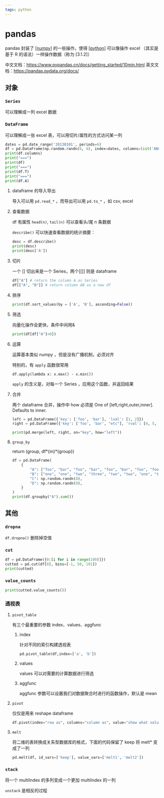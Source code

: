 ```yaml
---
tags: python
---
```


# pandas

pandas 封装了 [[numpy]] 的一些操作，使得 [[python]] 可以像操作 excel （其实是基于 R 的语法）一样操作数据（称为 [3.1.2]）

中文文档：<https://www.pypandas.cn/docs/getting_started/10min.html> 英文文档：<https://pandas.pydata.org/docs/>

## 对象

### `Series`

可以理解成一列 excel 数据

### `DataFrame`

可以理解成一张 excel 表，可以用切片/属性的方式访问某一列

```python
dates = pd.date_range('20130101', periods=6)
df = pd.DataFrame(np.random.randn(6, 4), index=dates, columns=list('ABCD'))
print(df.columns)
print("===")
print(df)
print("===")
print(df.T)
print("===")
print(df.A)
```

1. dataframe 的导入导出

   导入可以用 `pd.read_*` ，而导出可以用 `pd.to_*` ，如 csv, excel

2. 查看数据

   df 有属性 `head(n)`, `tail(n)` 可以查看头/尾 n 条数据

   `describe()` 可以快速查看数据的统计摘要：

   ```python
   desc = df.describe()
   print(desc)
   print(desc['A'])

   ```

3. 切片

   一个 [] 切出来是一个 Series，两个[[]] 则是 dataframe

   ```python
   df["A"] # return the column A as Series
   df[["A", "B"]] # return column AB as a new df
   ```

4. 排序

   ```python
   print(df.sort_values(by = ['A', 'B'], ascending=False))
   ```

5. 筛选

   向量化操作会更快，条件中间用&

   ```python
   print(df[df["A"]<0])
   ```

6. 运算

   运算基本类似 numpy ，但是没有广播机制，必须对齐

   特别的，有 `apply` 函数很常用

   `df.apply(lambda x: x.max() - x.min())`

   `apply` 的含义是，对每一个 Series ，应用这个函数，并返回结果

7. 合并

   两个 dataframe 合并，操作中 how 必须是 One of [left,right,outer,inner]. Defaults to inner.

   ```python
   left = pd.DataFrame({'key': ['foo', 'bar'], 'lval': [1, 2]})
   right = pd.DataFrame({'key': ['foo', 'bar', "etc"], 'rval': [4, 5, 6]})

   print(pd.merge(left, right, on="key", how="left"))
   ```

8. `group_by`

   return (group, df*{in}*{group})

   ```python
   df = pd.DataFrame(
       {
           "A": ["foo", "bar", "foo", "bar", "foo", "bar", "foo", "foo"],
           "B": ["one", "one", "two", "three", "two", "two", "one", "three"],
           "C": np.random.randn(8),
           "D": np.random.randn(8),
       }
   )
   print(df.groupby("A").sum())
   ```

## 其他

### `dropna`

`df.dropna()` 删除掉空值

### `cut`

```python
df = pd.DataFrame({0:[i for i in range(100)]})
cutted = pd.cut(df[0], bins=[-1, 50, 101])
print(cutted)
```

### `value_counts`

```python
print(cutted.value_counts())
```

### 透视表

1. `pivot_table`

   有三个最重要的参数 index、values、aggfunc

   1. index

      针对不同的索引构建透视表

      ```python
      pd.pivot_table(df,index=['a', 'b'])
      ```

   2. values

      values 可以对需要的计算数据进行筛选

   3. aggfunc

      aggfunc 参数可以设置我们对数据聚合时进行的函数操作，默认是 mean

2. `pivot`

   仅仅是用来 reshape dataframe

   ```python
   df.pivot(index="row as", columns="column as", value="show what value")
   ```

3. `melt`

   将二维的表转换成关系型数据库的格式，下面的代码保留了 keep 将 melt\* 变成了一列

   ```python
   pd.melt(df, id_vars=['keep'], value_vars=['melt1', 'melt2'])
   ```

### `stack`

将一个 multiIndex 的多列变成一个更加 multiIndex 的一列

`unstack` 是相反的过程

[//begin]: # "Autogenerated link references for markdown compatibility"
[numpy]: numpy.md "numpy"
[python]: ../python.md "python"
[//end]: # "Autogenerated link references"
